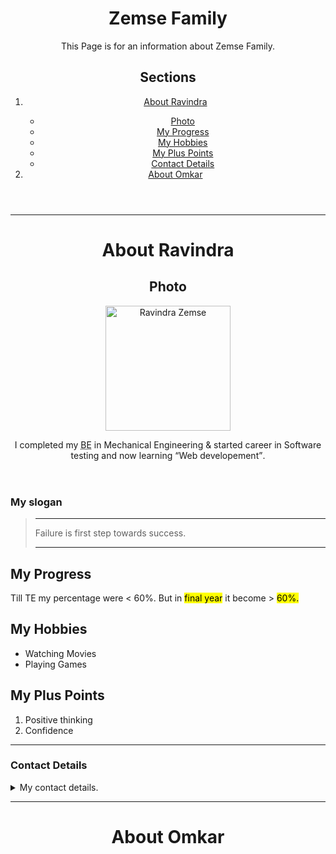 <!doctype html>
<html lang="en">
  <head>
      <meta charset="utf-8">
    <title>
      About Ravi
    </title>
  </head>
  <body>
    <header>
        <h1>Zemse Family</h1>
            <p>This Page is for an information about Zemse Family.</p>
            <h2 id="sec">Sections</h2>
            <nav>
                <ol>
                    <li><a href="#abtRavi">About Ravindra</a></li>
                        <ul>
                            <li><a href="#Photo">Photo</a></li>
                            <li><a href="#progg">My Progress</a></li>
                            <li><a href="#hobby">My Hobbies</a></li>
                            <li><a href="#pp">My Plus Points</a></li>
                            <li><a href="#cd">Contact Details</a></li>
                        </ul>
                    <li><a href="#abtOm">About Omkar</a></li>
                </ol>
            </nav>
    </header>
    <hr/>
    <header>
        <h1 id="abtRavi">About Ravindra</h1>
        <h2 id="Photo">Photo</h2>
        <img width="200" height="200" alt="Ravindra Zemse" src="https://www.sololearn.com/avatars/5f196e88-1817-4813-8961-61e919ecdbd3.jpg"/>
        <p>I completed my <abbr title="Bechelor in Engineering">BE</abbr> in Mechanical&nbsp;Engineering &amp; started career in Software testing and now learning <q>Web developement</q>.</p>
    </header>
    <div>
        <h3>My slogan</h3>
        <blockquote><hr>Failure is first step towards success.<hr></blockquote>
    </div>
    <section>
        <h2 id="progg">My Progress</h2>
        <p>Till TE my percentage were &lt; 60%. <span>But in <mark>final year</mark> it become &gt; <mark>60%.</mark></span></p>
    </section>
    <section>
        <h2 id="hobby">My Hobbies</h2>
        <ul>
          <li>Watching Movies</li>
          <li>Playing Games</li>
        </ul>
    </section>
    <section>
        <h2 id="pp">My Plus Points</h2>
        <ol>
          <li>Positive thinking</li>
          <li>Confidence</li>
        </ol>
    </section>
    <hr>
    <footer>
        <h3 id="cd">Contact Details</h3>
        <details>
            <summary>My contact details.</summary>
            <ol>
                <li>Phone Number: 9999999999</li>
                <li>Email: abc@def.com</li>
                <li>WhatsApp Number: 8888888888</li>
            </ol>
        </details>
    </footer>
    <hr>
    <header>
        <h1 id="abtOm">About Omkar</h1>
    </header>
  </body>
</html>
